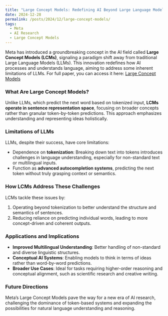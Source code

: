 ```yaml
---
title: "Large Concept Models: Redefining AI Beyond Large Language Models"
date: 2024-12-28
permalink: /posts/2024/12/large-concept-models/
tags:
  - Meta
  - AI Research
  - Large Concept Models
---
```


Meta has introduced a groundbreaking concept in the AI field called **Large Concept Models (LCMs)**, signaling a paradigm shift away from traditional Large Language Models (LLMs). This innovation redefines how AI processes and understands language, aiming to address some inherent limitations of LLMs. For full paper, you can access it here: [Large Concept Models](https://ai.meta.com/research/publications/large-concept-models-language-modeling-in-a-sentence-representation-space/)

### What Are Large Concept Models?

Unlike LLMs, which predict the next word based on tokenized input, **LCMs operate in sentence representation space**, focusing on broader concepts rather than granular token-by-token predictions. This approach emphasizes understanding and representing ideas holistically.

### Limitations of LLMs

LLMs, despite their success, have core limitations:

- Dependence on **tokenization**: Breaking down text into tokens introduces challenges in language understanding, especially for non-standard text or multilingual inputs.
- Function as **advanced autocompletion systems**, predicting the next token without truly grasping context or semantics.

### How LCMs Address These Challenges

LCMs tackle these issues by:

1. Operating beyond tokenization to better understand the structure and semantics of sentences.
2. Reducing reliance on predicting individual words, leading to more concept-driven and coherent outputs.

### Applications and Implications

- **Improved Multilingual Understanding**: Better handling of non-standard and diverse linguistic structures.
- **Conceptual AI Systems**: Enabling models to think in terms of ideas rather than word-by-word predictions.
- **Broader Use Cases**: Ideal for tasks requiring higher-order reasoning and conceptual alignment, such as scientific research and creative writing.

### Future Directions

Meta’s Large Concept Models pave the way for a new era of AI research, challenging the dominance of token-based systems and expanding the possibilities for natural language understanding and reasoning.
